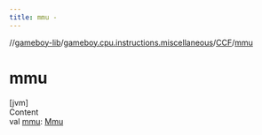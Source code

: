 ```yaml
---
title: mmu -
---
```

//[gameboy-lib](../../index.md)/[gameboy.cpu.instructions.miscellaneous](../index.md)/[CCF](index.md)/[mmu](mmu.md)



# mmu  
[jvm]  
Content  
val [mmu](mmu.md): [Mmu](../../gameboy.memory/-mmu/index.md)  




